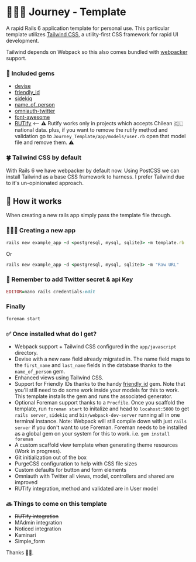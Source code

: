# 🧗🏻‍♂️ Journey - Template
A rapid Rails 6 application template for personal use. This particular template utilizes [Tailwind CSS](https://tailwindcss.com/), a utility-first CSS framework for rapid UI development.

Tailwind depends on Webpack so this also comes bundled with [webpacker](https://github.com/rails/webpacker) support.

### 💎 Included gems

- [devise](https://github.com/plataformatec/devise)
- [friendly_id](https://github.com/norman/friendly_id)
- [sidekiq](https://github.com/mperham/sidekiq)
- [name_of_person](https://github.com/basecamp/name_of_person)
- [omniauth-twitter](https://github.com/arunagw/omniauth-twitter)
- [font-awesome](https://github.com/font-awesome-rails)
- [RUTify](https://github.com/mihailpozarski/chilean-rutify) <-- ⚠️ Rutify works only in projects which accepts Chilean 🇨🇱 national data. plus, if you want to remove the rutify method and validation go to `Journey_Template/app/models/user.rb` open that model file and remove them. ⚠️

### 🍀 Tailwind CSS by default
With Rails 6 we have webpacker by default now. Using PostCSS we can install Tailwind as a base CSS framework to harness. I prefer Tailwind due to it's un-opinionated approach.

## 🔨 How it works

When creating a new rails app simply pass the template file through.

### 👨🏻‍🎨 Creating a new app

```ruby
rails new example_app -d <postgresql, mysql, sqlite3> -m template.rb

```
Or
```ruby
rails new example_app -d <postgresql, mysql, sqlite3> -m "Raw URL"
```
### 🤔 Remember to add Twitter secret & api Key
```ruby
EDITOR=nano rails credentials:edit
```
### Finally
```ruby
foreman start
```
### ✅ Once installed what do I get?
- Webpack support + Tailwind CSS configured in the `app/javascript` directory.
- Devise with a new `name` field already migrated in. The name field maps to the `first_name` and `last_name` fields in the database thanks to the `name_of_person` gem.
- Enhanced views using Tailwind CSS.
- Support for Friendly IDs thanks to the handy [friendly_id](https://github.com/norman/friendly_id) gem. Note that you'll still need to do some work inside your models for this to work. This template installs the gem and runs the associated generator.
- Optional Foreman support thanks to a `Procfile`. Once you scaffold the template, run `foreman start` to initalize and head to `locahost:5000` to get `rails server`, `sidekiq` and `bin/webpack-dev-server` running all in one terminal instance. Note: Webpack will still compile down with just `rails server` if you don't want to use Foreman. Foreman needs to be installed as a global gem on your system for this to work. i.e. `gem install foreman`
- A custom scaffold view template when generating theme resources (Work in progress).
- Git initialization out of the box
- PurgeCSS configuration to help with CSS file sizes
- Custom defaults for button and form elements
- Omniauth with Twitter all views, model, controllers and shared are improved
- RUTify integration, method and validated are in User model

### 🔜 Things to come on this template
- ~~RUTify integration~~
- MAdmin integration
- Noticed integration
- Kaminari
- Simple_form

Thanks 🤟🏻.
